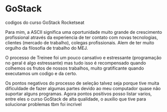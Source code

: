 # GoStack
codigos do curso GoStack Rocketseat

Para mim, a ASCII significa uma oportunidade muito grande de crescimento profissional através da  experiencia de ter contato com novas tecnologias, clientes (mercado de trabalho), colegas profissionais. Alem de ter muito orgulho da filosofia de trabalho do MEJ.

O processo de Treinee foi um pouco cansativo e estressante (programação no geral é algo estressante) mas tudo isso é recompensado quando colhemos os frutos de nossos trabalhos, muito gratificante quando executamos um codigo e da certo.

Os pontos negativos do processo de seleção talvez seja porque tive muita dificuldade de fazer algumas partes devido ao meu computador quase não suportar alguns programas. Agora pontos positivos posso listar varios, entre eles o curso GoStack de alta qualidade, o auxilio que tive para solucionar problemas tbm foi incrivel
